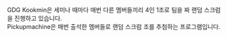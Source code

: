 GDG Kookmin은 세미나 때마다 매번 다른 멤버들끼리 4인 1조로 팀을 짜 랜덤 스크럼을 진행하고 있습니다.
<br/>
Pickupmachine은 매번 출석한 멤버들로 랜덤 스크럼 조를 추첨하는 프로그램입니다.
